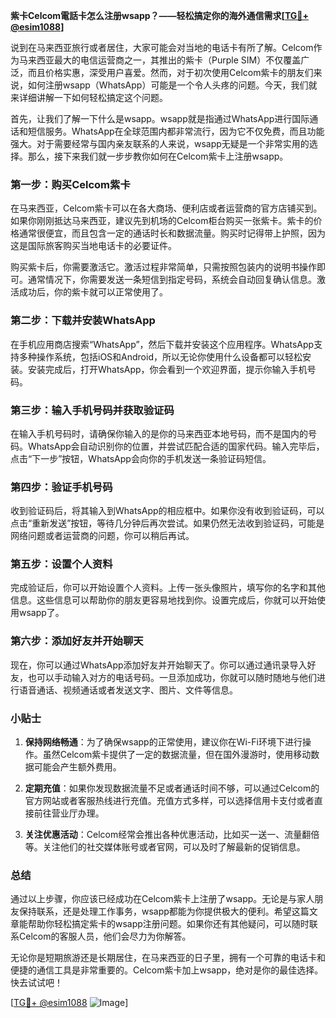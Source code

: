 **紫卡Celcom電話卡怎么注册wsapp？——轻松搞定你的海外通信需求[[TG💪+ @esim1088](https://t.me/s/esim1088)]**

说到在马来西亚旅行或者居住，大家可能会对当地的电话卡有所了解。Celcom作为马来西亚最大的电信运营商之一，其推出的紫卡（Purple SIM）不仅覆盖广泛，而且价格实惠，深受用户喜爱。然而，对于初次使用Celcom紫卡的朋友们来说，如何注册wsapp（WhatsApp）可能是一个令人头疼的问题。今天，我们就来详细讲解一下如何轻松搞定这个问题。

首先，让我们了解一下什么是wsapp。wsapp就是指通过WhatsApp进行国际通话和短信服务。WhatsApp在全球范围内都非常流行，因为它不仅免费，而且功能强大。对于需要经常与国内亲友联系的人来说，wsapp无疑是一个非常实用的选择。那么，接下来我们就一步步教你如何在Celcom紫卡上注册wsapp。

### 第一步：购买Celcom紫卡

在马来西亚，Celcom紫卡可以在各大商场、便利店或者运营商的官方店铺买到。如果你刚刚抵达马来西亚，建议先到机场的Celcom柜台购买一张紫卡。紫卡的价格通常很便宜，而且包含一定的通话时长和数据流量。购买时记得带上护照，因为这是国际旅客购买当地电话卡的必要证件。

购买紫卡后，你需要激活它。激活过程非常简单，只需按照包装内的说明书操作即可。通常情况下，你需要发送一条短信到指定号码，系统会自动回复确认信息。激活成功后，你的紫卡就可以正常使用了。

### 第二步：下载并安装WhatsApp

在手机应用商店搜索“WhatsApp”，然后下载并安装这个应用程序。WhatsApp支持多种操作系统，包括iOS和Android，所以无论你使用什么设备都可以轻松安装。安装完成后，打开WhatsApp，你会看到一个欢迎界面，提示你输入手机号码。

### 第三步：输入手机号码并获取验证码

在输入手机号码时，请确保你输入的是你的马来西亚本地号码，而不是国内的号码。WhatsApp会自动识别你的位置，并尝试匹配合适的国家代码。输入完毕后，点击“下一步”按钮，WhatsApp会向你的手机发送一条验证码短信。

### 第四步：验证手机号码

收到验证码后，将其输入到WhatsApp的相应框中。如果你没有收到验证码，可以点击“重新发送”按钮，等待几分钟后再次尝试。如果仍然无法收到验证码，可能是网络问题或者运营商的问题，你可以稍后再试。

### 第五步：设置个人资料

完成验证后，你可以开始设置个人资料。上传一张头像照片，填写你的名字和其他信息。这些信息可以帮助你的朋友更容易地找到你。设置完成后，你就可以开始使用wsapp了。

### 第六步：添加好友并开始聊天

现在，你可以通过WhatsApp添加好友并开始聊天了。你可以通过通讯录导入好友，也可以手动输入对方的电话号码。一旦添加成功，你就可以随时随地与他们进行语音通话、视频通话或者发送文字、图片、文件等信息。

### 小贴士

1. **保持网络畅通**：为了确保wsapp的正常使用，建议你在Wi-Fi环境下进行操作。虽然Celcom紫卡提供了一定的数据流量，但在国外漫游时，使用移动数据可能会产生额外费用。
   
2. **定期充值**：如果你发现数据流量不足或者通话时间不够，可以通过Celcom的官方网站或者客服热线进行充值。充值方式多样，可以选择信用卡支付或者直接前往营业厅办理。

3. **关注优惠活动**：Celcom经常会推出各种优惠活动，比如买一送一、流量翻倍等。关注他们的社交媒体账号或者官网，可以及时了解最新的促销信息。

### 总结

通过以上步骤，你应该已经成功在Celcom紫卡上注册了wsapp。无论是与家人朋友保持联系，还是处理工作事务，wsapp都能为你提供极大的便利。希望这篇文章能帮助你轻松搞定紫卡的wsapp注册问题。如果你还有其他疑问，可以随时联系Celcom的客服人员，他们会尽力为你解答。

无论你是短期旅游还是长期居住，在马来西亚的日子里，拥有一个可靠的电话卡和便捷的通信工具是非常重要的。Celcom紫卡加上wsapp，绝对是你的最佳选择。快去试试吧！

[[TG💪+ @esim1088](https://t.me/s/esim1088) ![Image](https://i.postimg.cc/4NQfJmqS/Snipaste-2025-05-13-00-14-12.png)]